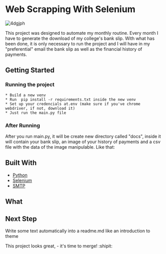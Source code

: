 # Web Scrapping With Selenium


![4dgjph](https://user-images.githubusercontent.com/32064166/91863087-1b1ceb00-ec45-11ea-8ed6-c293da676718.gif)



This project was designed to automate my monthly routine. Every month I have to generate the download of my college's bank slip. With what has been done, 
it is only necessary to run the project and I will have in my "preferential" email the bank slip as well as the financial history of payments.

## Getting Started

### Running the project 
    * Build a new venv
    * Run  pip install -r requirements.txt inside the new venv
    * Set up your credencials at.env (make sure if you've chrome webdriver, if not, download it)
    * Just run the main.py file

### After Running
   After you run main.py, it will be create new directory called "docs", inside it will contain your bank slip, an 
   image of your history of payments and a csv file with the data of the image manipulable. Like that:
   
   
   
## Built With

* [Python](https://www.python.org/)
* [Selenium](https://www.selenium.dev/)
* [SMTP](https://docs.python.org/3/library/smtplib.html)

## What 

## Next Step

Write some text automatically into a readme.md like an introduction to theme

This project looks great, - it's time to merge! :shipit:











